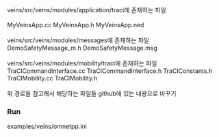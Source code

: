 
veins/src/veins/modules/application/traci에 존재하는 파일 
<br/>
<br/>
MyVeinsApp.cc
MyVeinsApp.h
MyVeinsApp.ned
<br/>
<br/>
veins/src/veins/modules/messages에 존재하는 파일
DemoSafetyMessage_m.h
DemoSafetyMessage.msg
<br/>
<br/>
veins/src/veins/modules/mobility/traci에 존재하는 파일
TraCICommandInterface.cc
TraCICommandInterface.h
TraCIConstants.h
TraCIMobility.cc
TraCIMobility.h
<br/>
<br/>
위 경로들 참고해서 해당하는 파일들 github에 있는 내용으로 바꾸기
<br/>

### Run
examples/veins/omnetpp.ini
